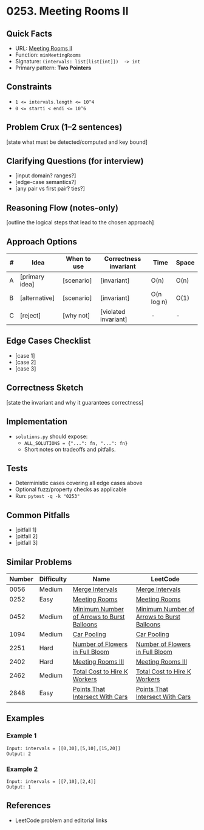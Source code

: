 # 0253. Meeting Rooms II

## Quick Facts

- URL: [Meeting Rooms II](https://leetcode.com/problems/meeting-rooms-ii/)
- Function: `minMeetingRooms`
- Signature: `(intervals: list[list[int]])  -> int`
- Primary pattern: **Two Pointers**

## Constraints

- `1 <= intervals.length <= 10^4`
- `0 <= starti < endi <= 10^6`

## Problem Crux (1–2 sentences)

[state what must be detected/computed and key bound]

## Clarifying Questions (for interview)

- [input domain? ranges?]
- [edge-case semantics?]
- [any pair vs first pair? ties?]

## Reasoning Flow (notes-only)

[outline the logical steps that lead to the chosen approach]

## Approach Options

| # | Idea | When to use | Correctness invariant | Time | Space |
|---|------|-------------|-----------------------|------|-------|
| A | [primary idea] | [scenario] | [invariant] | O(n) | O(n) |
| B | [alternative] | [scenario] | [invariant] | O(n log n) | O(1) |
| C | [reject] | [why not] | [violated invariant] | - | - |

## Edge Cases Checklist

- [case 1]
- [case 2]
- [case 3]

## Correctness Sketch

[state the invariant and why it guarantees correctness]

## Implementation

- `solutions.py` should expose:
  - `ALL_SOLUTIONS = {"...": fn, "...": fn}`
  - Short notes on tradeoffs and pitfalls.

## Tests

- Deterministic cases covering all edge cases above
- Optional fuzz/property checks as applicable
- Run: `pytest -q -k "0253"`

## Common Pitfalls

- [pitfall 1]
- [pitfall 2]
- [pitfall 3]

## Similar Problems

| Number | Difficulty | Name | LeetCode |
|---|---|---|---|
| 0056 | Medium | [Merge Intervals](../0056-merge-intervals/readme.md) | [Merge Intervals](https://leetcode.com/problems/merge-intervals/) |
| 0252 | Easy | [Meeting Rooms](../0252-meeting-rooms/readme.md) | [Meeting Rooms](https://leetcode.com/problems/meeting-rooms/) |
| 0452 | Medium | [Minimum Number of Arrows to Burst Balloons](../0452-minimum-number-of-arrows-to-burst-balloons/readme.md) | [Minimum Number of Arrows to Burst Balloons](https://leetcode.com/problems/minimum-number-of-arrows-to-burst-balloons/) |
| 1094 | Medium | [Car Pooling](../1094-car-pooling/readme.md) | [Car Pooling](https://leetcode.com/problems/car-pooling/) |
| 2251 | Hard | [Number of Flowers in Full Bloom](../2251-number-of-flowers-in-full-bloom/readme.md) | [Number of Flowers in Full Bloom](https://leetcode.com/problems/number-of-flowers-in-full-bloom/) |
| 2402 | Hard | [Meeting Rooms III](../2402-meeting-rooms-iii/readme.md) | [Meeting Rooms III](https://leetcode.com/problems/meeting-rooms-iii/) |
| 2462 | Medium | [Total Cost to Hire K Workers](../2462-total-cost-to-hire-k-workers/readme.md) | [Total Cost to Hire K Workers](https://leetcode.com/problems/total-cost-to-hire-k-workers/) |
| 2848 | Easy | [Points That Intersect With Cars](../2848-points-that-intersect-with-cars/readme.md) | [Points That Intersect With Cars](https://leetcode.com/problems/points-that-intersect-with-cars/) |

## Examples

### Example 1

```text
Input: intervals = [[0,30],[5,10],[15,20]]
Output: 2
```

### Example 2

```text
Input: intervals = [[7,10],[2,4]]
Output: 1
```

## References

- LeetCode problem and editorial links
